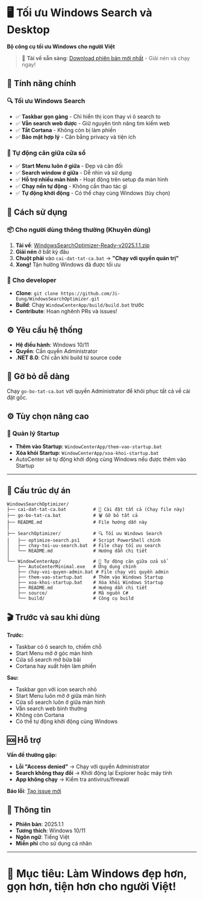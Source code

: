 # 🖥️ Tối ưu Windows Search và Desktop
**Bộ công cụ tối ưu Windows cho người Việt**

> 🚀 **Tải về sẵn sàng**: [Download phiên bản mới nhất](../../releases/latest) - Giải nén và chạy ngay!

## 🎯 Tính năng chính

### 🔍 Tối ưu Windows Search
- ✅ **Taskbar gọn gàng** - Chỉ hiển thị icon thay vì ô search to
- ✅ **Vẫn search web được** - Giữ nguyên tính năng tìm kiếm web
- ✅ **Tắt Cortana** - Không còn bị làm phiền
- ✅ **Bảo mật hợp lý** - Cân bằng privacy và tiện ích

### 🎯 Tự động căn giữa cửa sổ
- ✅ **Start Menu luôn ở giữa** - Đẹp và cân đối
- ✅ **Search window ở giữa** - Dễ nhìn và sử dụng
- ✅ **Hỗ trợ nhiều màn hình** - Hoạt động trên setup đa màn hình
- ✅ **Chạy nền tự động** - Không cần thao tác gì
- ✅ **Tự động khởi động** - Có thể chạy cùng Windows (tùy chọn)

## 🚀 Cách sử dụng

### 📦 Cho người dùng thông thường (Khuyên dùng)
1. **Tải về**: [WindowsSearchOptimizer-Ready-v2025.1.1.zip](../../releases/latest)
2. **Giải nén** ở bất kỳ đâu
3. **Chuột phải** vào `cai-dat-tat-ca.bat` → **"Chạy với quyền quản trị"**
4. **Xong!** Tận hưởng Windows đã được tối ưu

### 🔧 Cho developer
- **Clone**: `git clone https://github.com/Ji-Eung/WindowsSearchOptimizer.git`
- **Build**: Chạy `WindowCenterApp/build/build.bat` trước
- **Contribute**: Hoan nghênh PRs và issues!

## ⚙️ Yêu cầu hệ thống
- **Hệ điều hành**: Windows 10/11
- **Quyền**: Cần quyền Administrator
- **.NET 8.0**: Chỉ cần khi build từ source code

## 🔄 Gỡ bỏ dễ dàng
Chạy `go-bo-tat-ca.bat` với quyền Administrator để khôi phục tất cả về cài đặt gốc.

## ⚙️ Tùy chọn nâng cao

### 🚀 Quản lý Startup
- **Thêm vào Startup**: `WindowCenterApp/them-vao-startup.bat`
- **Xóa khỏi Startup**: `WindowCenterApp/xoa-khoi-startup.bat`
- AutoCenter sẽ tự động khởi động cùng Windows nếu được thêm vào Startup

---

## 📁 Cấu trúc dự án

```
WindowsSearchOptimizer/
├── cai-dat-tat-ca.bat          # 🚀 Cài đặt tất cả (Chạy file này)
├── go-bo-tat-ca.bat            # 🗑️ Gỡ bỏ tất cả
├── README.md                   # File hướng dẫn này
│
├── SearchOptimizer/            # 🔍 Tối ưu Windows Search
│   ├── optimize-search.ps1     # Script PowerShell chính
│   ├── chay-toi-uu-search.bat  # File chạy tối ưu search
│   └── README.md               # Hướng dẫn chi tiết
│
└── WindowCenterApp/            # 🎯 Tự động căn giữa cửa sổ
    ├── AutoCenterMinimal.exe   # Ứng dụng chính
    ├── chay-voi-quyen-admin.bat # File chạy với quyền admin
    ├── them-vao-startup.bat    # Thêm vào Windows Startup
    ├── xoa-khoi-startup.bat    # Xóa khỏi Windows Startup
    ├── README.md               # Hướng dẫn chi tiết
    ├── source/                 # Mã nguồn C#
    └── build/                  # Công cụ build
```

## 🎬 Trước và sau khi dùng

**Trước:**
- Taskbar có ô search to, chiếm chỗ
- Start Menu mở ở góc màn hình
- Cửa sổ search mở bừa bãi
- Cortana hay xuất hiện làm phiền

**Sau:**
- Taskbar gọn với icon search nhỏ
- Start Menu luôn mở ở giữa màn hình
- Cửa sổ search luôn ở giữa màn hình
- Vẫn search web bình thường
- Không còn Cortana
- Có thể tự động khởi động cùng Windows

## 🆘 Hỗ trợ

**Vấn đề thường gặp:**
- **Lỗi "Access denied"** → Chạy với quyền Administrator
- **Search không thay đổi** → Khởi động lại Explorer hoặc máy tính
- **App không chạy** → Kiểm tra antivirus/firewall

**Báo lỗi**: [Tạo issue mới](../../issues)

## 📝 Thông tin

- **Phiên bản**: 2025.1.1
- **Tương thích**: Windows 10/11
- **Ngôn ngữ**: Tiếng Việt
- **Miễn phí** cho sử dụng cá nhân

---
# 🎯 Mục tiêu: Làm Windows đẹp hơn, gọn hơn, tiện hơn cho người Việt!
